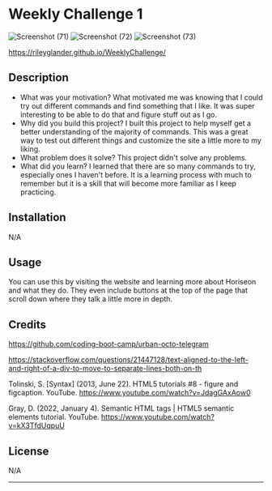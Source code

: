 # Weekly Challenge 1

![Screenshot (71)](https://github.com/RileyGlander/WeeklyChallenge/assets/142702948/5b874882-2368-4c85-adde-132b5f0ba666)
![Screenshot (72)](https://github.com/RileyGlander/WeeklyChallenge/assets/142702948/825150c1-c2b0-41db-baa2-33268cd43735)
![Screenshot (73)](https://github.com/RileyGlander/WeeklyChallenge/assets/142702948/95ac2a54-46a0-414f-8164-4555dbd8695b)

https://rileyglander.github.io/WeeklyChallenge/

## Description

- What was your motivation? What motivated me was knowing that I could try out different commands and find something that I like. It was super interesting to be able to do that and figure stuff out as I go. 
- Why did you build this project? I built this project to help myself get a better understanding of the majority of commands. This was a great way to test out different things and customize the site a little more to my liking.
- What problem does it solve? This project didn't solve any problems.
- What did you learn? I learned that there are so many commands to try, especially ones I haven't before. It is a learning process with much to remember but it is a skill that will become more familiar as I keep practicing.


## Installation

N/A

## Usage

You can use this by visiting the website and learning more about Horiseon and what they do. They even include buttons at the top of the page that scroll down where they talk a little more in depth. 


## Credits

https://github.com/coding-boot-camp/urban-octo-telegram

https://stackoverflow.com/questions/21447128/text-aligned-to-the-left-and-right-of-a-div-to-move-to-separate-lines-both-on-th

Tolinski, S. [Syntax] (2013, June 22). HTML5 tutorials #8 - figure and figcaption. YouTube. https://www.youtube.com/watch?v=JdagGAxAow0 

Gray, D. (2022, January 4). Semantic HTML tags | HTML5 semantic elements tutorial. YouTube. https://www.youtube.com/watch?v=kX3TfdUqpuU 

## License

N/A

---
